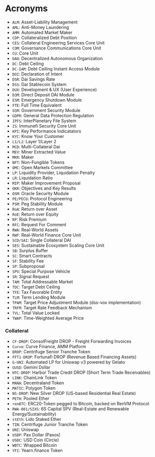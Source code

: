 # Acronyms

* `ALM`: Asset-Liability Management
* `AML`: Anti-Money Laundering
* `AMM`: Automated Market Maker
* `CDP`: Collateralized Debt Position
* `CES`: Collateral Engineering Services Core Unit
* `COM`: Governance Communications Core Unit
* `CU`: Core Unit
* `DAO`: Decentralized Autonomous Organization
* `DC`: Debt Ceiling
* `DC-IAM`: Debt Ceiling Instant Access Module
* `DOI`: Declaration of Intent
* `DSR`: Dai Savings Rate
* `DSS`: Dai Stablecoin System
* `DUX`: Development & UX (User Experience)
* `D3M`: Direct Deposit DAI Module
* `ESM`: Emergency Shutdown Module
* `FTE`: Full Time Equivalent
* `GSM`: Government Security Module
* `GDPR`: General Data Protection Regulation
* `IPFS`: InterPlanetary File System
* `IS`: Immunefi Security Core Unit
* `KPI`: Key Performance Indicatators
* `KYC`: Know Your Customer
* `L1/L2`: Layer 1/Layer 2
* `MCD`: Multi-Collateral Dai
* `MEV`: Miner Extracted Value
* `MKR`: Maker
* `NFT`: Non-Fungible Tokens
* `OMC`: Open Markets Committee
* `LP`: Liquidity Provider, Liquidation Penalty
* `LR`: Liquidation Ratio
* `MIP`: Maker Improvement Proposal
* `OKR`: Objectives and Key Results
* `OSM`: Oracle Security Module
* `PE/PECU`: Protocol Engineering
* `PSM`: Peg Stability Module
* `RoA`: Return over Asset
* `RoE`: Return over Equity
* `RP`: Risk Premium
* `RFC`: Request For Comment
* `RWA`: Real-World Assets
* `RWF`: Real-World Finance Core Unit
* `SCD/SAI`: Single Collateral DAI
* `SES`: Sustainable Ecosystem Scaling Core Unit
* `SB`: Surplus Buffer
* `SC`: Smart Contracts
* `SF`: Stability Fee
* `SP`: Subproposal
* `SPV`: Special Purpose Vehicle
* `SR`: Signal Request
* `TAM`: Total Addressable Market
* `TDC`: Target Debt Ceiling
* `TFE`: Tax Favorable Entity
* `TLM`: Term Lending Module
* `TPAM`: Target Price Adjustment Module (dss-vox implementation)
* `TRFM`: Target Rate Feedback Mechanism
* `TVL`: Total Value Locked
* `TWAP`: Time-Weighted Average Price

### **Collateral**

* `CF-DROP`: ConsolFreight DROP - Freight Forwarding Invoices
* `Curve`:  Curve Finance, AMM Platform
* `DROP`: Centrifuge Senior Tranche Token
* `FFT1-DROP`: Fortunafi DROP (Revenue Based Financing Assets)
* `G-UNI`: Automated LP for Uniswap v3 powered by Gelato
* `GUSD`: Gemini Dollar
* `HTC-DROP`: Harbor Trade Credit DROP (Short Term Trade Receivables)
* `LINK`: ChainLink Token
* `MANA`: Decentraland Token
* `MATIC`: Polygon Token
* `NS-DROP`: New Silver DROP (US-based Residential Real Estate)
* `PETH`: Pooled Ether
* `renBTC`: ERC20-Token pegged to Bitcoin, backed on RenVM Protocol
* `RWA-001/SIXS`: 6S Capital SPV (Real-Estate and Renewable Energy/Sustainability)
* `stEth`: Lido Staked Ether
* `TIN`: Centrifuge Junior Tranche Token
* `UNI`: Uniswap
* `USDP`: Pax Dollar (Paxos)
* `USDC`: USD Coin (Circle)
* `WBTC`: Wrapped Bitcoin
* `YFI`: Yearn.finance Token
